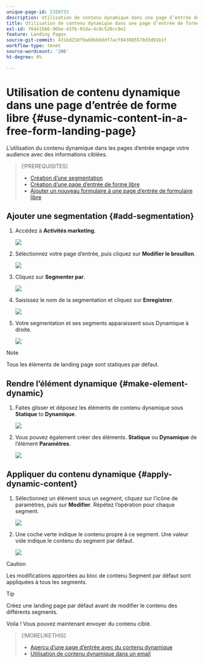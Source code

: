 ```yaml
---
unique-page-id: 2359732
description: Utilisation de contenu dynamique dans une page d’entrée de forme libre - Documents Marketo - Documentation du produit
title: Utilisation de contenu dynamique dans une page d’entrée de forme libre
exl-id: 76441566-96be-43fb-91da-4c0c520cc9e1
feature: Landing Pages
source-git-commit: 431bd258f9a68bbb9df7acf043085578d3d91b1f
workflow-type: tm+mt
source-wordcount: '206'
ht-degree: 0%

---
```


# Utilisation de contenu dynamique dans une page d’entrée de forme libre {#use-dynamic-content-in-a-free-form-landing-page}

L’utilisation du contenu dynamique dans les pages d’entrée engage votre audience avec des informations ciblées.

>[!PREREQUISITES]
>
>* [Création d’une segmentation](/help/marketo/product-docs/personalization/segmentation-and-snippets/segmentation/create-a-segmentation.md)
>* [Création d’une page d’entrée de forme libre](/help/marketo/product-docs/demand-generation/landing-pages/free-form-landing-pages/create-a-free-form-landing-page.md)
>* [Ajouter un nouveau formulaire à une page d’entrée de formulaire libre](/help/marketo/product-docs/demand-generation/landing-pages/free-form-landing-pages/add-a-new-form-to-a-free-form-landing-page.md)

## Ajouter une segmentation {#add-segmentation}

1. Accédez à **Activités marketing**.

   ![](assets/login-marketing-activities-2.png)

1. Sélectionnez votre page d’entrée, puis cliquez sur **Modifier le brouillon**.

   ![](assets/landingpageeditdraft-1.jpg)

1. Cliquez sur **Segmenter par**.

   ![](assets/image2014-9-17-12-3a8-3a46.png)

1. Saisissez le nom de la segmentation et cliquez sur **Enregistrer**.

   ![](assets/image2014-9-17-12-3a8-3a53.png)

1. Votre segmentation et ses segments apparaissent sous Dynamique à droite.

   ![](assets/image2014-9-17-12-3a9-3a3.png)

>[!NOTE]
>
>Tous les éléments de landing page sont statiques par défaut.

## Rendre l’élément dynamique {#make-element-dynamic}

1. Faites glisser et déposez les éléments de contenu dynamique sous **Statique** to **Dynamique**.

   ![](assets/image2014-9-17-12-3a10-3a8.png)

1. Vous pouvez également créer des éléments. **Statique** ou **Dynamique** de l’élément **Paramètres**.

   ![](assets/image2014-9-17-12-3a10-3a14.png)

## Appliquer du contenu dynamique {#apply-dynamic-content}

1. Sélectionnez un élément sous un segment, cliquez sur l’icône de paramètres, puis sur **Modifier**. Répétez l’opération pour chaque segment.

   ![](assets/image2014-9-17-12-3a11-3a43.png)

1. Une coche verte indique le contenu propre à ce segment. Une valeur vide indique le contenu du segment par défaut.

   ![](assets/image2014-9-17-12-3a12-3a52.png)

>[!CAUTION]
>
>Les modifications apportées au bloc de contenu Segment par défaut sont appliquées à tous les segments.

>[!TIP]
>
>Créez une landing page par défaut avant de modifier le contenu des différents segments.

Voila ! Vous pouvez maintenant envoyer du contenu ciblé.

>[!MORELIKETHIS]
>
>* [Aperçu d’une page d’entrée avec du contenu dynamique](/help/marketo/product-docs/demand-generation/landing-pages/landing-page-actions/preview-a-landing-page-with-dynamic-content.md)
>* [Utilisation de contenu dynamique dans un email](/help/marketo/product-docs/email-marketing/general/functions-in-the-editor/using-dynamic-content-in-an-email.md)
